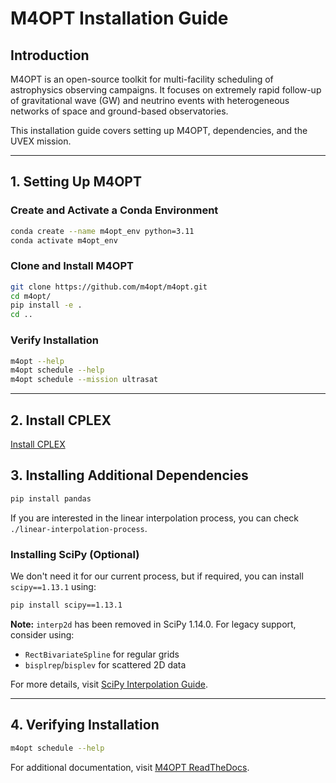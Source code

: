 # M4OPT Installation Guide

## Introduction
M4OPT is an open-source toolkit for multi-facility scheduling of astrophysics observing campaigns. It focuses on extremely rapid follow-up of gravitational wave (GW) and neutrino events with heterogeneous networks of space and ground-based observatories.

This installation guide covers setting up M4OPT, dependencies, and the UVEX mission.

---

## 1. Setting Up M4OPT

### Create and Activate a Conda Environment
```bash
conda create --name m4opt_env python=3.11
conda activate m4opt_env
```

### Clone and Install M4OPT
```bash
git clone https://github.com/m4opt/m4opt.git
cd m4opt/
pip install -e .
cd ..
```

### Verify Installation
```bash
m4opt --help
m4opt schedule --help
m4opt schedule --mission ultrasat
```

---
## 2. Install CPLEX

[Install CPLEX](https://m4opt.readthedocs.io/en/latest/install/cplex.html)

## 3. Installing Additional Dependencies

```bash
pip install pandas
```

If you are interested in the linear interpolation process, you can check `./linear-interpolation-process`.

### Installing SciPy (Optional)
We don't need it for our current process, but if required, you can install `scipy==1.13.1` using:

```bash
pip install scipy==1.13.1
```

**Note:** `interp2d` has been removed in SciPy 1.14.0. For legacy support, consider using:
- `RectBivariateSpline` for regular grids
- `bisplrep`/`bisplev` for scattered 2D data

For more details, visit [SciPy Interpolation Guide](https://scipy.github.io/devdocs/tutorial/interpolate/interp_transition_guide.html).

---

## 4. Verifying Installation
```bash
m4opt schedule --help
```

For additional documentation, visit [M4OPT ReadTheDocs](https://m4opt.readthedocs.io/en/latest/install/index.html).
